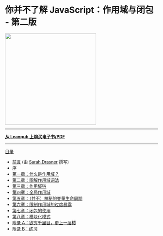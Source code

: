 # 你并不了解 JavaScript：作用域与闭包 - 第二版

<img src="./images/cover.png" width="300">

---

**[从 Leanpub 上购买电子书/PDF](https://leanpub.com/ydkjsy-scope-closures)**

---

[目录](toc.md)

- [前言](foreword.md) (由 [Sarah Drasner](https://sarah.dev/) 撰写)
- [序](../preface.md)
- [第一章：什么是作用域？](ch1.md)
- [第二章：图解作用域词法](ch2.md)
- [第三章：作用域链](ch3.md)
- [第四章：全局作用域](ch4.md)
- [第五章：（并不）神秘的变量生命周期](ch5.md)
- [第六章：限制作用域的过度暴露](ch6.md)
- [第七章：闭包的使用](ch7.md)
- [第八章：模块化模式](ch8.md)
- [附录 A：欲穷千里目，更上一层楼](apA.md)
- [附录 B：练习](apB.md)
